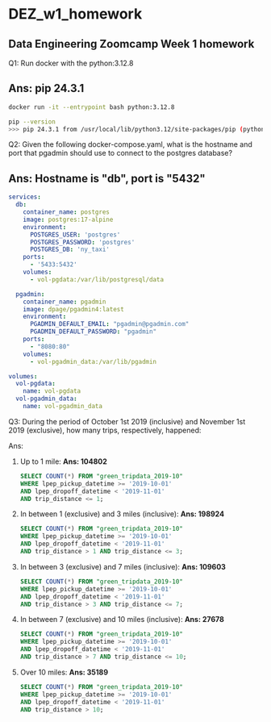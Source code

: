 # DEZ_w1_homework

## Data Engineering Zoomcamp Week 1 homework


Q1: Run docker with the python:3.12.8

## Ans: pip 24.3.1

```bash
docker run -it --entrypoint bash python:3.12.8

pip --version
>>> pip 24.3.1 from /usr/local/lib/python3.12/site-packages/pip (python 3.12)
```

Q2: Given the following docker-compose.yaml, what is the hostname and port that pgadmin should use to connect to the postgres database?

## Ans: Hostname is "db", port is "5432"

```yaml
services:
  db:
    container_name: postgres
    image: postgres:17-alpine
    environment:
      POSTGRES_USER: 'postgres'
      POSTGRES_PASSWORD: 'postgres'
      POSTGRES_DB: 'ny_taxi'
    ports:
      - '5433:5432'
    volumes:
      - vol-pgdata:/var/lib/postgresql/data

  pgadmin:
    container_name: pgadmin
    image: dpage/pgadmin4:latest
    environment:
      PGADMIN_DEFAULT_EMAIL: "pgadmin@pgadmin.com"
      PGADMIN_DEFAULT_PASSWORD: "pgadmin"
    ports:
      - "8080:80"
    volumes:
      - vol-pgadmin_data:/var/lib/pgadmin  

volumes:
  vol-pgdata:
    name: vol-pgdata
  vol-pgadmin_data:
    name: vol-pgadmin_data
```

Q3: During the period of October 1st 2019 (inclusive) and November 1st 2019 (exclusive), how many trips, respectively, happened:

Ans:

1. Up to 1 mile: **Ans: 104802**

    ```sql
    SELECT COUNT(*) FROM "green_tripdata_2019-10"
    WHERE lpep_pickup_datetime >= '2019-10-01'
    AND lpep_dropoff_datetime < '2019-11-01'
    AND trip_distance <= 1;
    ```

2. In between 1 (exclusive) and 3 miles (inclusive): **Ans: 198924**

    ```sql
    SELECT COUNT(*)	FROM "green_tripdata_2019-10"
    WHERE lpep_pickup_datetime >= '2019-10-01'
    AND lpep_dropoff_datetime < '2019-11-01'
    AND trip_distance > 1 AND trip_distance <= 3;
    ```

3. In between 3 (exclusive) and 7 miles (inclusive): **Ans: 109603**

    ```sql
    SELECT COUNT(*)	FROM "green_tripdata_2019-10"
    WHERE lpep_pickup_datetime >= '2019-10-01'
    AND lpep_dropoff_datetime < '2019-11-01'
    AND trip_distance > 3 AND trip_distance <= 7;
    ```

4. In between 7 (exclusive) and 10 miles (inclusive): **Ans: 27678**

    ```sql
    SELECT COUNT(*)	FROM "green_tripdata_2019-10"
    WHERE lpep_pickup_datetime >= '2019-10-01'
    AND lpep_dropoff_datetime < '2019-11-01'
    AND trip_distance > 7 AND trip_distance <= 10;
    ```

5. Over 10 miles: **Ans: 35189**

    ```sql
    SELECT COUNT(*)	FROM "green_tripdata_2019-10"
    WHERE lpep_pickup_datetime >= '2019-10-01'
    AND lpep_dropoff_datetime < '2019-11-01'
    AND trip_distance > 10;
    ```

